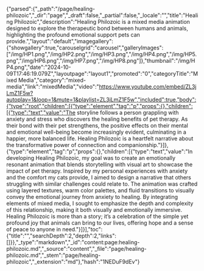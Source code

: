 {"parsed":{"_path":"/page/healing-philozoic","_dir":"page","_draft":false,"_partial":false,"_locale":"","title":"Healing Philozoic","description":"Healing Philozoic is a mixed media animation designed to explore the therapeutic bond between humans and animals, highlighting the profound emotional support pets can provide.","layout":"default","imagegallery":{"showgallery":true,"carouselgrid":"carousel","galleryImages":["/img/HP1.png","/img/HP2.png","/img/HP3.png","/img/HP4.png","/img/HP5.png","/img/HP6.png","/img/HP7.png","/img/HP8.png"]},"thumbnail":"/img/HP4.png","date":"2024-10-09T17:46:19.079Z","layoutpage":"layout1","promoted":"0","categoryTitle":"Mixed Media","category":"mixed-media","link":"mixedMedia","video":"https://www.youtube.com/embed/ZL3jLmZ1F5w?autoplay=1&loop=1&mute=1&playlist=ZL3jLmZ1F5w","included":true,"body":{"type":"root","children":[{"type":"element","tag":"p","props":{},"children":[{"type":"text","value":"The storyline follows a person grappling with anxiety and stress who discovers the healing benefits of pet therapy. As their bond with their pet strengthens, the positive effects on their mental and emotional well-being become increasingly evident, culminating in a happier, more balanced life. Healing Philozoic is a heartfelt narrative about the transformative power of connection and companionship."}]},{"type":"element","tag":"p","props":{},"children":[{"type":"text","value":"In developing Healing Philozoic, my goal was to create an emotionally resonant animation that blends storytelling with visual art to showcase the impact of pet therapy. Inspired by my personal experiences with anxiety and the comfort my cats provide, I aimed to design a narrative that others struggling with similar challenges could relate to. The animation was crafted using layered textures, warm color palettes, and fluid transitions to visually convey the emotional journey from anxiety to healing. By integrating elements of mixed media, I sought to emphasize the depth and complexity of this relationship, making it both visually and emotionally immersive. Healing Philozoic is more than a story; it’s a celebration of the simple yet profound joy that animals can bring to our lives, offering hope and a sense of peace to anyone in need."}]}],"toc":{"title":"","searchDepth":2,"depth":2,"links":[]}},"_type":"markdown","_id":"content:page:healing-philozoic.md","_source":"content","_file":"page/healing-philozoic.md","_stem":"page/healing-philozoic","_extension":"md"},"hash":"1NEDuF9dEv"}